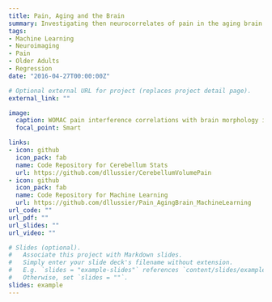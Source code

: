```yaml
---
title: Pain, Aging and the Brain
summary: Investigating then neurocorrelates of pain in the aging brain
tags:
- Machine Learning
- Neuroimaging
- Pain
- Older Adults
- Regression
date: "2016-04-27T00:00:00Z"

# Optional external URL for project (replaces project detail page).
external_link: ""

image:
  caption: WOMAC pain interference correlations with brain morphology in older adults
  focal_point: Smart

links:
- icon: github
  icon_pack: fab
  name: Code Repository for Cerebellum Stats
  url: https://github.com/dllussier/CerebellumVolumePain
- icon: github
  icon_pack: fab
  name: Code Repository for Machine Learning
  url: https://github.com/dllussier/Pain_AgingBrain_MachineLearning
url_code: ""
url_pdf: ""
url_slides: ""
url_video: ""

# Slides (optional).
#   Associate this project with Markdown slides.
#   Simply enter your slide deck's filename without extension.
#   E.g. `slides = "example-slides"` references `content/slides/example-slides.md`.
#   Otherwise, set `slides = ""`.
slides: example
---
```

